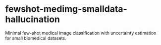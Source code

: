 # fewshot-medimg-smalldata-hallucination
Minimal few-shot medical image classification with uncertainty estimation for small biomedical datasets.

